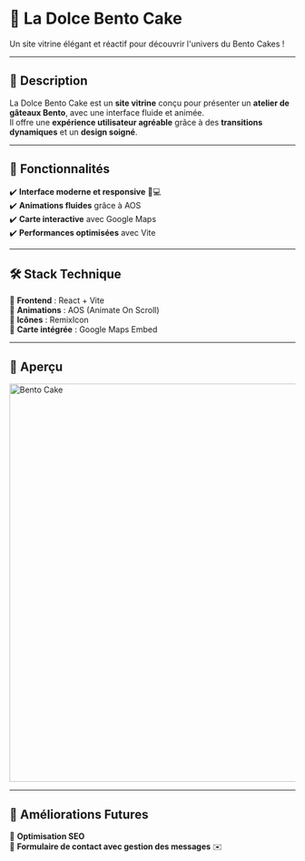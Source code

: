 # 🍰 La Dolce Bento Cake  

Un site vitrine élégant et réactif pour découvrir l'univers du Bento Cakes !  

---

## 🌟 Description  
La Dolce Bento Cake est un **site vitrine** conçu pour présenter un **atelier de gâteaux Bento**, avec une interface fluide et animée.  
Il offre une **expérience utilisateur agréable** grâce à des **transitions dynamiques** et un **design soigné**.  

---

## 🚀 Fonctionnalités  

✔️ **Interface moderne et responsive** 📱💻  
✔️ **Animations fluides** grâce à AOS  
✔️ **Carte interactive** avec Google Maps  
✔️ **Performances optimisées** avec Vite  

---

## 🛠️ Stack Technique  

🔹 **Frontend** : React + Vite  
🔹 **Animations** : AOS (Animate On Scroll)  
🔹 **Icônes** : RemixIcon  
🔹 **Carte intégrée** : Google Maps Embed  

---

## 📸 Aperçu  

<img src="https://github.com/user-attachments/assets/3b13820e-0b38-4022-820f-1fbce50d50d1" alt="Bento Cake" width="700"/>  

---

## 📌 Améliorations Futures  

🔹 **Optimisation SEO**  
🔹 **Formulaire de contact avec gestion des messages** ✉️  
